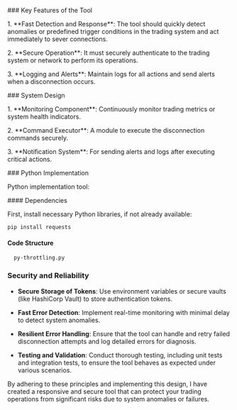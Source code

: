 <p>### Key Features of the Tool</p>
<p>1. **Fast Detection and Response**: The tool should quickly detect anomalies or predefined trigger conditions in the trading system and act immediately to sever connections.</p>
<p>2. **Secure Operation**: It must securely authenticate to the trading system or network to perform its operations.</p>
<p>3. **Logging and Alerts**: Maintain logs for all actions and send alerts when a disconnection occurs.</p>
<p>### System Design</p>
<p>1. **Monitoring Component**: Continuously monitor trading metrics or system health indicators.</p>
<p>2. **Command Executor**: A module to execute the disconnection commands securely.</p>
<p>3. **Notification System**: For sending alerts and logs after executing critical actions.</p>
<p>### Python Implementation</p>
<p>Python implementation tool:</p>
<p>#### Dependencies</p>
<p>First, install necessary Python libraries, if not already available:</p>
<p><code>pip install requests</code></p>
<h4 id="code-structure">Code Structure</h4>
<p><code>  py-throttling.py  </code></p>
<h3 id="security-and-reliability">Security and Reliability</h3>
<ul>
<li><p><strong>Secure Storage of Tokens</strong>: Use environment variables or secure vaults (like HashiCorp Vault) to store authentication tokens.</p>
</li>
<li><p><strong>Fast Error Detection</strong>: Implement real-time monitoring with minimal delay to detect system anomalies.</p>
</li>
<li><p><strong>Resilient Error Handling</strong>: Ensure that the tool can handle and retry failed disconnection attempts and log detailed errors for diagnosis.</p>
</li>
<li><p><strong>Testing and Validation</strong>: Conduct thorough testing, including unit tests and integration tests, to ensure the tool behaves as expected under various scenarios.</p>
</li>
</ul>
<p>By adhering to these principles and implementing this design, I have created a responsive and secure tool that can protect your trading operations from significant risks due to system anomalies or failures.</p>
